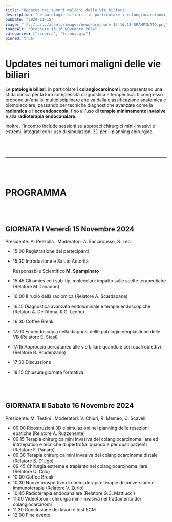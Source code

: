 ```yaml
---
title: "Updates nei tumori maligni delle vie biliari"
description: "Le patologie biliari, in particolare i colangiocarcinomi, rappresentano una sfida clinica per la loro complessità diagnostica e terapeutica. Il congresso propone un'analisi multidisciplinare che va dalla classificazione anatomica e biomolecolare, passando per tecniche diagnostiche avanzate come la radiomica e l'ecoendoscopia, fino all'uso di terapie minimamente invasive e alla radioterapia endocanalare."
pubDate: "2024-11-15"
image: "./../../../assets/images/news/brochure 15-16.11 SPAMPINATO.png"
imageAlt: "Brochure 15-16 NOvembre 2024"
categories: ["ricerca", "tecnologia"]
pinned: true
---
```


# **Updates nei tumori maligni delle vie biliari**

Le **patologie biliari**, in particolare i **colangiocarcinomi**, rappresentano una sfida clinica per la loro complessità diagnostica e terapeutica.
Il congresso propone un'analisi multidisciplinare che va dalla classificazione anatomica e biomolecolare, passando per tecniche diagnostiche avanzate come la **radiomica** e l'**ecoendoscopia**, fino all'uso di **terapie minimamente invasive** e alla **radioterapia endocanalare**.

Inoltre, l'incontro include sessioni su approcci chirurgici mini-invasivi e estremi, integrati con l'uso di simulazioni 3D per il planning chirurgico.

## &nbsp;

---

## &nbsp;

# **PROGRAMMA**

## &nbsp;

## **GIORNATA I Venerdì 15 Novembre 2024**

Presidente: A. Pezzolla &nbsp;
Moderatori: A. Facciorusso, S. Leo

- 15:00 Registrazione dei partecipanti
- 15:30 Introduzione e Saluto Autorità

  Responsabile Scientifico **M. Spampinato**

- 15:45 Gli omics ed i sub-tipi molecolari: impatto sulle scelte terapeutiche (Relatore M.Donadon)
- 16:00 Il ruolo della radiomica (Relatore A. Scardapane)
- 16:15 Diagnostica avanzata endoluminale e terapie endoscopiche (Relatori A. Dell'Anna, R.O. Leone)
- 16:30 Coffee Break
- 17:00 Ecoendoscopia nella diagnosi delle patologie neoplastiche delle VB (Relatore E. Stasi)
- 17:15 Approccio percutaneo alle vie biliari: quando e con quali obiettivi (Relatore R. Prudenzano)
- 17:30 Discussione
- 18:15 Chiusura giornata formativa

## &nbsp;

## **GIORNATA II Sabato 16 Novembre 2024**

Presidente: M. Testini &nbsp;
Moderatori: V. Chiuri, R. Memeo, C. Scavelli

- 09:00 Ricostruzioni 3D e simulazioni nel planning delle resezioni epatiche (Relatore A. Ruzzenente)
- 09:15 Terapia chirurgica mini invasiva del colangiocarcinoma ilare ed intraepatico e tecniche di ipertrofia: quando e per quali pazienti (Relatore F. Panaro)
- 09:30 Terapia chirurgica mini invasiva del colangiocarcinoma distale (Relatore S. D'Ugo)
- 09:45 Chirurgia estrema e trapianto nel colangiocarcinoma ilare (Relatore U. Cillo)
- 10:00 Coffee Break
- 10:30 Nuove prospettive di chemioterapia: terapie di conversione e immunoterapia (Relatore V. Zurlo)
- 10:45 Radioterapia endocanalare (Relatore G.C. Mattiucci)
- 11:00 Videoforum: chirurgia mini-invasiva nel trattamento dei colangiocarcinomi
- 11:30 Conclusione dei lavori e test ECM
- 12:00 Fine evento
